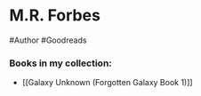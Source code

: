 # M.R. Forbes
#Author #Goodreads
### Books in my collection:
- [[Galaxy Unknown (Forgotten Galaxy Book 1)]]
